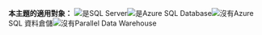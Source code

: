 <Token>**本主題的適用對象：** ![是](media/yes.png)SQL Server![是](media/yes.png)Azure SQL Database![沒有](media/no.png)Azure SQL 資料倉儲![沒有](media/no.png)Parallel Data Warehouse</Token>

